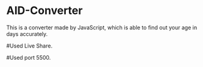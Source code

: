 # AID-Converter
This is a converter made by JavaScript, which is able to find out your age in days accurately.

#Used Live Share.

#Used port 5500.
